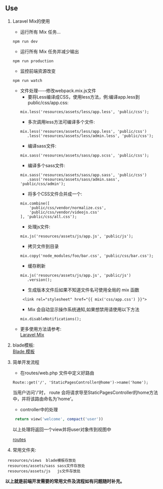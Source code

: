 ## Use
1. Laravel Mix的使用
    * 运行所有 Mix 任务...
    ```
    npm run dev
    ```
    * 运行所有 Mix 任务并减少输出
    ```
    npm run production
    ```
    * 监控前端资源改变
    ```
    npm run watch
    ```
    * 文件处理----修改webpack.mix.js文件
        * 要将Less编译成CSS，使用less方法，例:编译app.less到public/css/app.css: 
        ```
        mix.less('resources/assets/less/app.less', 'public/css');
        ```
        * 多次调用less方法可编译多个文件:
        ```
        mix.less('resources/assets/less/app.less', 'public/css')
           .less('resources/assets/less/admin.less', 'public/css');
        ```
        * 编译sass文件:
        ```
        mix.sass('resources/assets/sass/app.scss', 'public/css');
        ```
        * 编译多个sass文件:
        ```
        mix.sass('resources/assets/sass/app.sass', 'public/css')
           .sass('resources/assets/sass/admin.sass', 'public/css/admin');
        ```
        * 将多个CSS文件合并成一个:
        ```
        mix.combine([
            'public/css/vendor/normalize.css',
            'public/css/vendor/videojs.css'
        ], 'public/css/all.css');
        ```
        * 处理js文件:
        ```
        mix.js('resources/assets/js/app.js', 'public/js');
        ```
        * 拷贝文件到目录
        ```
        mix.copy('node_modules/foo/bar.css', 'public/css/bar.css');
        ```
        * 缓存刷新
        ```
        mix.js('resources/assets/js/app.js', 'public/js')
           .version();
        ```
        * 生成版本文件后如果不知道文件名可使用全局的 mix 函数
        ```
         <link rel="stylesheet" href="{{ mix('css/app.css') }}">
        ```
        * Mix 会自动显示操作系统通知,如果想禁用请使用以下方法
        ```
        mix.disableNotifications();
        ```
    * 更多使用方法请参考:    
    [Laravel Mix](http://laravelacademy.org/post/6798.html)
    
2. blade模板:    
    [Blade 模板](http://d.laravel-china.org/docs/5.4/blade)

3. 简单开发流程
    
    * 在routes/web.php 文件中定义好路由
    ```
    Route::get('/', 'StaticPagesController@home')->name('home');
    ```
    当用户访问'/'时， route 会将请求导至StaticPagesController的home方法中，并将该路由命名为'home'。
    
    * controller中的处理
    ```php
     return view('welcome', compact('user'))
    ```
    以上处理将返回一个view并将user对象传到视图中    
    
    [routes](http://d.laravel-china.org/docs/5.4/routing)
    
    
    
4. 常用文件夹:

```
 resources/views  blade模板存放处
 resources/assets/sass sass文件存放处
 resources/assets/js   js文件存放处
```
**以上就是前端开发需要的常用文件及流程如有问题随时补充。**
    